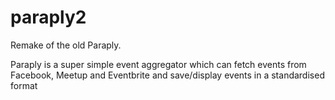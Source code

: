 # paraply2

Remake of the old Paraply.

Paraply is a super simple event aggregator which can fetch events from Facebook, Meetup and Eventbrite and save/display events in a standardised format
